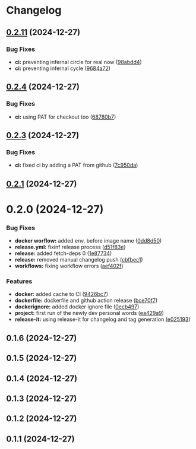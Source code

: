 # Changelog

## [0.2.11](https://github.com/MohammadBnei/vos-personal-words/compare/0.2.10...0.2.11) (2024-12-27)


### Bug Fixes

* **ci:** preventing infernal circle for real now ([98abdd4](https://github.com/MohammadBnei/vos-personal-words/commits/98abdd42ec263f877af7efd5b057a0441de26928))
* **ci:** preventing infernal cycle ([9684a72](https://github.com/MohammadBnei/vos-personal-words/commits/9684a72d78863dbc48adf67220d22ff0a48c0714))

## [0.2.4](https://github.com/MohammadBnei/vos-personal-words/compare/0.2.3...0.2.4) (2024-12-27)


### Bug Fixes

* **ci:** using PAT for checkout too ([68780b7](https://github.com/MohammadBnei/vos-personal-words/commits/68780b7d904c3816e5845607fee77c3d2a0d00bd))

## [0.2.3](https://github.com/MohammadBnei/vos-personal-words/compare/0.2.1...0.2.3) (2024-12-27)


### Bug Fixes

* **ci:** fixed ci by adding a PAT from github ([7c950da](https://github.com/MohammadBnei/vos-personal-words/commits/7c950daad1e428d6dbe3fe43cba563a422a17f9f))

## [0.2.1](https://github.com/MohammadBnei/vos-personal-words/compare/0.2.0...0.2.1) (2024-12-27)

# 0.2.0 (2024-12-27)


### Bug Fixes

* **docker worflow:** added env. before image name ([0dd8d50](https://github.com/MohammadBnei/vos-personal-words/commits/0dd8d50549df411241c3715d7a7479f67baf8271))
* **release.yml:** fixinf release process ([d51f83e](https://github.com/MohammadBnei/vos-personal-words/commits/d51f83e5e10e2c2189b493bade2e0a4bdbade694))
* **release:** added fetch-deps 0 ([1e87734](https://github.com/MohammadBnei/vos-personal-words/commits/1e877343b986ba08fe515151185226b101ff0bb3))
* **release:** removed manual changelog push ([cbfbec1](https://github.com/MohammadBnei/vos-personal-words/commits/cbfbec15955fa59527931a6ce031245dceb5232b))
* **workflows:** fixing workflow errors ([aef402f](https://github.com/MohammadBnei/vos-personal-words/commits/aef402f9d565048101783d1b4a32a43cc2450f55))


### Features

* **docker:** added cache to CI ([9426bc7](https://github.com/MohammadBnei/vos-personal-words/commits/9426bc7edf1c411e308d82e6b184affc0a503dd5))
* **dockerfile:** dockerfile and github action release ([bce70f7](https://github.com/MohammadBnei/vos-personal-words/commits/bce70f7f12b4cb3a80e752d8e2335e1434e19980))
* **dockerignore:** added docker ignore file ([0ecb497](https://github.com/MohammadBnei/vos-personal-words/commits/0ecb497c2a3cda947fe21b0bd86a75a1b7a9abcc))
* **project:** first run of the newly dev personal words ([ea429a9](https://github.com/MohammadBnei/vos-personal-words/commits/ea429a9ddbfe6203dec979d4ed6e553fc148c187))
* **release-it:** using release-it for changelog and tag generation ([e025193](https://github.com/MohammadBnei/vos-personal-words/commits/e025193c301cae013d483c3219b629ccaac599d0))

## 0.1.6 (2024-12-27)

## 0.1.5 (2024-12-27)

## 0.1.4 (2024-12-27)

## 0.1.3 (2024-12-27)

## 0.1.2 (2024-12-27)

## 0.1.1 (2024-12-27)
